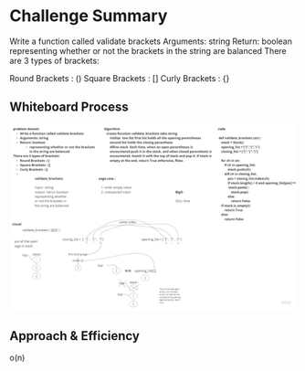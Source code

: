 # Challenge Summary
Write a function called validate brackets
Arguments: string
Return: boolean
representing whether or not the brackets in the string are balanced
There are 3 types of brackets:

Round Brackets : ()
Square Brackets : []
Curly Brackets : {}

## Whiteboard Process
![stack-queue-brackets-validate](assets\stack-queue-brackets-validate.jpg)

## Approach & Efficiency
o(n)


